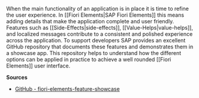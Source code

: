 When the main functionality of an application is in place it is time to refine the user experience. In [[Fiori Elements|SAP Fiori Elements]] this means adding details that make the application complete and user friendly. Features such as [[Side-Effects|side-effects]], [[Value-Helps|value-helps]], and localized messages contribute to a consistent and polished experience across the application. To support developers SAP provides an excellent GitHub repository that documents these features and demonstrates them in a showcase app. This repository helps to understand how the different options can be applied in practice to achieve a well rounded [[Fiori Elements]] user interface.

**Sources**
- [GitHub - fiori-elements-feature-showcase](https://github.com/SAP-samples/fiori-elements-feature-showcase)